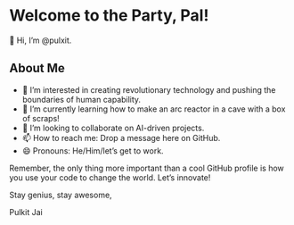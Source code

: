 # Welcome to the Party, Pal!

👋 Hi, I’m @pulxit.

## About Me
- 👀 I’m interested in creating revolutionary technology and pushing the boundaries of human capability.
- 🌱 I’m currently learning how to make an arc reactor in a cave with a box of scraps!
- 💞️ I’m looking to collaborate on AI-driven projects.
- 📫 How to reach me: Drop a message here on GitHub.
- 😄 Pronouns: He/Him/let’s get to work.

Remember, the only thing more important than a cool GitHub profile is how you use your code to change the world. Let’s innovate!

Stay genius, stay awesome,

Pulkit Jai

